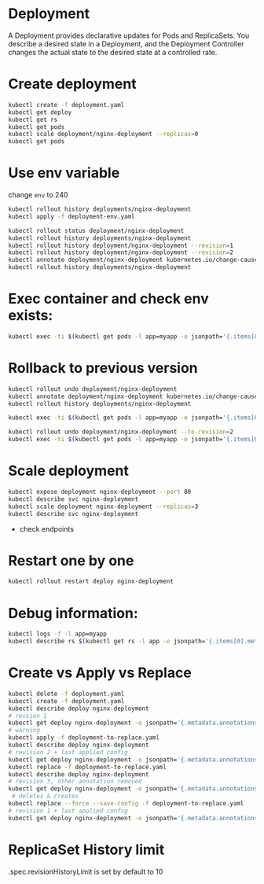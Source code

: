 # Deployment
A Deployment provides declarative updates for Pods and ReplicaSets.
You describe a desired state in a Deployment, and the Deployment Controller changes the actual state to the desired state at a controlled rate.

# Create deployment

```sh
kubectl create -f deployment.yaml
kubectl get deploy
kubectl get rs
kubectl get pods
kubectl scale deployment/nginx-deployment --replicas=0
kubectl get pods

```

# Use env variable
change  `env` to 240

```sh
kubectl rollout history deployments/nginx-deployment
kubectl apply -f deployment-env.yaml

kubectl rollout status deployment/nginx-deployment
kubectl rollout history deployments/nginx-deployment
kubectl rollout history deployment/nginx-deployment --revision=1
kubectl rollout history deployment/nginx-deployment --revision=2
kubectl annotate deployment/nginx-deployment kubernetes.io/change-cause="env updated"
kubectl rollout history deployments/nginx-deployment
```

# Exec container and check env exists:

```sh
kubectl exec -ti $(kubectl get pods -l app=myapp -o jsonpath='{.items[0].metadata.name}') -- /bin/sh -c env|grep TEST_ENV
```

# Rollback to previous version

```sh
kubectl rollout undo deployment/nginx-deployment
kubectl annotate deployment/nginx-deployment kubernetes.io/change-cause="env reverted"
kubectl rollout history deployments/nginx-deployment

kubectl exec -ti $(kubectl get pods -l app=myapp -o jsonpath='{.items[0].metadata.name}') -- /bin/sh -c env|grep TEST_ENV

kubectl rollout undo deployment/nginx-deployment --to-revision=2
kubectl exec -ti $(kubectl get pods -l app=myapp -o jsonpath='{.items[0].metadata.name}') -- /bin/sh -c env|grep TEST_ENV
```

# Scale deployment 

```sh
kubectl expose deployment nginx-deployment --port 80
kubectl describe svc nginx-deployment
kubectl scale deployment nginx-deployment --replicas=3
kubectl describe svc nginx-deployment
```
 - check endpoints

# Restart one by one

```sh
kubectl rollout restart deploy nginx-deployment
```

# Debug information:
```sh
kubectl logs -f -l app=myapp
kubectl describe rs $(kubectl get rs -l app -o jsonpath='{.items[0].metadata.name}')
```

# Create vs Apply vs Replace

```sh
kubectl delete -f deployment.yaml
kubectl create -f deployment.yaml
kubectl describe deploy nginx-deployment
# revsion 1
kubectl get deploy nginx-deployment -o jsonpath='{.metadata.annotations}' 
# warning
kubectl apply -f deployment-to-replace.yaml
kubectl describe deploy nginx-deployment
# revision 2 + last applied config
kubectl get deploy nginx-deployment -o jsonpath='{.metadata.annotations}' 
kubectl replace -f deployment-to-replace.yaml
kubectl describe deploy nginx-deployment
# revision 3, other annotation removed
kubectl get deploy nginx-deployment -o jsonpath='{.metadata.annotations}'
 # deletes & creates
kubectl replace --force --save-config -f deployment-to-replace.yaml
# revision 1 + last applied config
kubectl get deploy nginx-deployment -o jsonpath='{.metadata.annotations}' 
```


# ReplicaSet History limit

.spec.revisionHistoryLimit is set by default to 10


